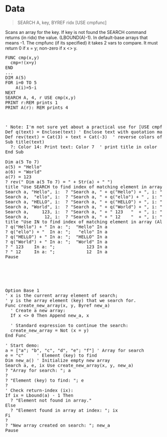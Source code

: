 # Data

> SEARCH A, key, BYREF ridx [USE cmpfunc]

Scans an array for the key. If key is not found the SEARCH command returns (in ridx) the value. (LBOUND(A)-1). In default-base arrays that means -1. The cmpfunc (if its specified) it takes 2 vars to compare. It must return 0 if x = y; non-zero if x <> y.


<pre>FUNC cmp(x,y)
  cmp=!(x=y)
END
...
DIM A(5)
FOR i=0 TO 5
    A(i)=5-i
NEXT
SEARCH A, 4, r USE cmp(x,y)
PRINT r:REM prints 1
PRINT A(r): REM prints 4

<pre>

' Note: I'm not sure yet about a practical use for [USE cmpfunc] syntax...
Def q(text) = Enclose(text) ' Enclose text with quotation marks, ""
Def rev(text) = Cat(3) + text + Cat(-3)  ' reverse colors of text
Sub title(text)
  ?: Color 14: Print text: Color 7  ' print title in color
End Sub

Dim a(5 To 7)
a(5) = "Hello" 
a(6) = "World"
a(7) = 123
? rev(" Dim a(5 To 7) = " + Str(a) + " ")
title "Use SEARCH to find index of matching element in array (Base LBOUND(a)):"
Search a, "Hello", i:  ? "Search a, " + q("Hello") + ", i: "; i
Search a,  "ello", i:  ? "Search a, " + q("ello") + " , i: "; i
Search a, "HELLO", i:  ? "Search a, " + q("HELLO") + ", i: "; i
Search a, "World", i:  ? "Search a, " + q("World") + ", i: "; i
Search a,     123, i:  ? "Search a, " + " 123   "  + ", i: "; i
Search a,      12, i:  ? "Search a, " + " 12    "  + ", i: "; i
title "Use IN to find index of matching element in array (Always Base 1):"
? q("Hello") + " In a: ";  "Hello" In a
? q("ello") + "  In a: ";   "ello" In a
? q("HELLO") + " In a: ";  "HELLO" In a
? q("World") + " In a: ";  "World" In a
? " 123    In a: ";            123 In a
? " 12     In a: ";            12  In a
Pause

</pre>

<pre>

Option Base 1
' x is the current array element of search;
' y is the array element (key) that we search for.
Func create_new_array(x, y, Byref new_a)
  ' Create a new array:
  If x <> 0 Then Append new_a, x 
  
  ' Standard expression to continue the search:
  create_new_array = Not (x = y) 
End Func

' Start demo:
a = ["a"; "b", "c", "d", "e"; "f"] ' Array for search
e = "c"     ' Element (key) to find
Dim new_a() ' Initialize empty new array
Search a, e, ix Use create_new_array(x, y, new_a)
? "Array for search: "; a
?
? "Element (key) to find: "; e
?
' Check return-index (ix):
If ix = Lbound(a) - 1 Then
  ? "Element not found in array."
Else
  ? "Element found in array at index: "; ix
Fi
?
? "New array created on search: "; new_a
Pause

</pre>


